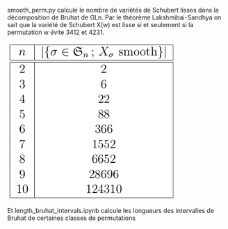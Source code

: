 smooth_perm.py calcule le nombre de variétés de Schubert lisses dans la décomposition de Bruhat de GLn. Par le théorème Lakshmibai-Sandhya on sait que la variété de Schubert X(w) est lisse si et seulement si la permutation w évite 3412 et 4231. 
 
![resultat](nb_smooth_perms.png)

Et length_bruhat_intervals.ipynb calcule les longueurs des intervalles de Bruhat de certaines classes de permutations
